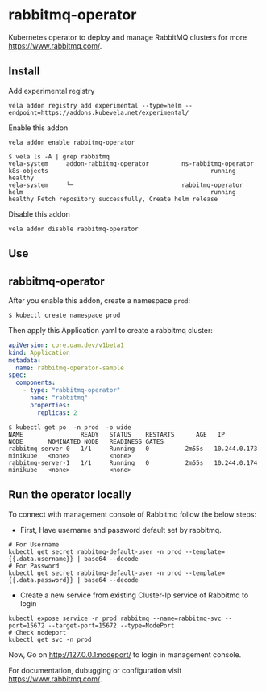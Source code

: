 # rabbitmq-operator

Kubernetes operator to deploy and manage RabbitMQ clusters for more https://www.rabbitmq.com/.

## Install

Add experimental registry
```
vela addon registry add experimental --type=helm --endpoint=https://addons.kubevela.net/experimental/
```

Enable this addon
```
vela addon enable rabbitmq-operator
```

```shell
$ vela ls -A | grep rabbitmq
vela-system     addon-rabbitmq-operator         ns-rabbitmq-operator                    k8s-objects                                             running         healthy
vela-system     └─                              rabbitmq-operator                       helm                                                    running         healthy Fetch repository successfully, Create helm release
```

Disable this addon
```
vela addon disable rabbitmq-operator
```

## Use
## rabbitmq-operator

After you enable this addon, create a namespace `prod`:

```shell
$ kubectl create namespace prod
```

Then apply this Application yaml to create a rabbitmq cluster:

```yaml
apiVersion: core.oam.dev/v1beta1
kind: Application
metadata:
  name: rabbitmq-operator-sample
spec:
  components:
    - type: "rabbitmq-operator"
      name: "rabbitmq"
      properties:
        replicas: 2
```

```shell
$ kubectl get po  -n prod  -o wide
NAME                READY   STATUS    RESTARTS      AGE   IP            NODE       NOMINATED NODE   READINESS GATES
rabbitmq-server-0   1/1     Running   0          2m55s   10.244.0.173   minikube   <none>           <none>
rabbitmq-server-1   1/1     Running   0          2m55s   10.244.0.174   minikube   <none>           <none>
```

## Run the operator locally

To connect with management console of Rabbitmq follow the below steps:

- First, Have username and password default set by rabbitmq.

```shell
# For Username
kubectl get secret rabbitmq-default-user -n prod --template={{.data.username}} | base64 --decode
# For Password
kubectl get secret rabbitmq-default-user -n prod --template={{.data.password}} | base64 --decode
```

- Create a new service from existing Cluster-Ip service of Rabbitmq to login

```shell
kubectl expose service -n prod rabbitmq --name=rabbitmq-svc --port=15672 --target-port=15672 --type=NodePort
# Check nodeport
kubectl get svc -n prod
```

Now, Go on http://127.0.0.1:nodeport/ to login in management console.

For documentation, dubugging or configuration visit https://www.rabbitmq.com/.

